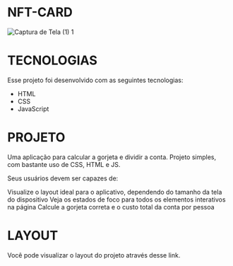 # NFT-CARD
![Captura de Tela (1) 1](https://user-images.githubusercontent.com/86008369/186981145-bb15c47e-4d7d-4be7-a274-b20a80fc87b3.png)

TECNOLOGIAS
=================
Esse projeto foi desenvolvido com as seguintes tecnologias:
<!--ts-->
   * HTML
   * CSS
   * JavaScript
<!--te-->

PROJETO
=================
Uma aplicação para calcular a gorjeta e dividir a conta. Projeto simples, com bastante uso de CSS, HTML e JS.

Seus usuários devem ser capazes de:

Visualize o layout ideal para o aplicativo, dependendo do tamanho da tela do dispositivo
Veja os estados de foco para todos os elementos interativos na página
Calcule a gorjeta correta e o custo total da conta por pessoa

LAYOUT
=================
Você pode visualizar o layout do projeto através desse link.

